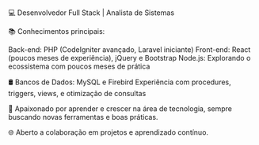 💻 Desenvolvedor Full Stack | Analista de Sistemas

📚 Conhecimentos principais:

Back-end: PHP (CodeIgniter avançado, Laravel iniciante)
Front-end: React (poucos meses de experiência), jQuery e Bootstrap
Node.js: Explorando o ecossistema com poucos meses de prática

🛢 Bancos de Dados:
MySQL e Firebird
Experiência com procedures, triggers, views, e otimização de consultas

🚀 Apaixonado por aprender e crescer na área de tecnologia, sempre buscando novas ferramentas e boas práticas.

🌐 Aberto a colaboração em projetos e aprendizado contínuo.
